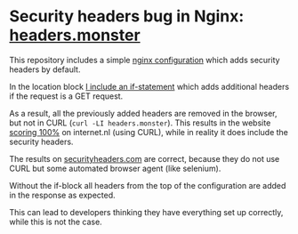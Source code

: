 # Security headers bug in Nginx: [headers.monster](https://www.headers.monster)

This repository includes a simple [nginx configuration](nginx/nginx.conf) which adds security headers by default.

In the location block [I include an if-statement](https://github.com/tvdhout/headers.monsters/blob/f10931d03dcca7b84de8d3d4f01f1868468749aa/nginx/nginx.conf#L92) which adds additional headers if the request is a GET request. 

As a result, all the previously added headers are removed in the browser, but not in CURL (`curl -LI headers.monster`). This results in the website [scoring 100%](https://internet.nl/site/headers.monster/1489677/) on internet.nl (using CURL), while in reality it does include the security headers.

The results on [securityheaders.com](https://securityheaders.com/?q=headers.monster&followRedirects=on) are correct, because they do not use CURL but some automated browser agent (like selenium).

Without the if-block all headers from the top of the configuration are added in the response as expected.

This can lead to developers thinking they have everything set up correctly, while this is not the case.

